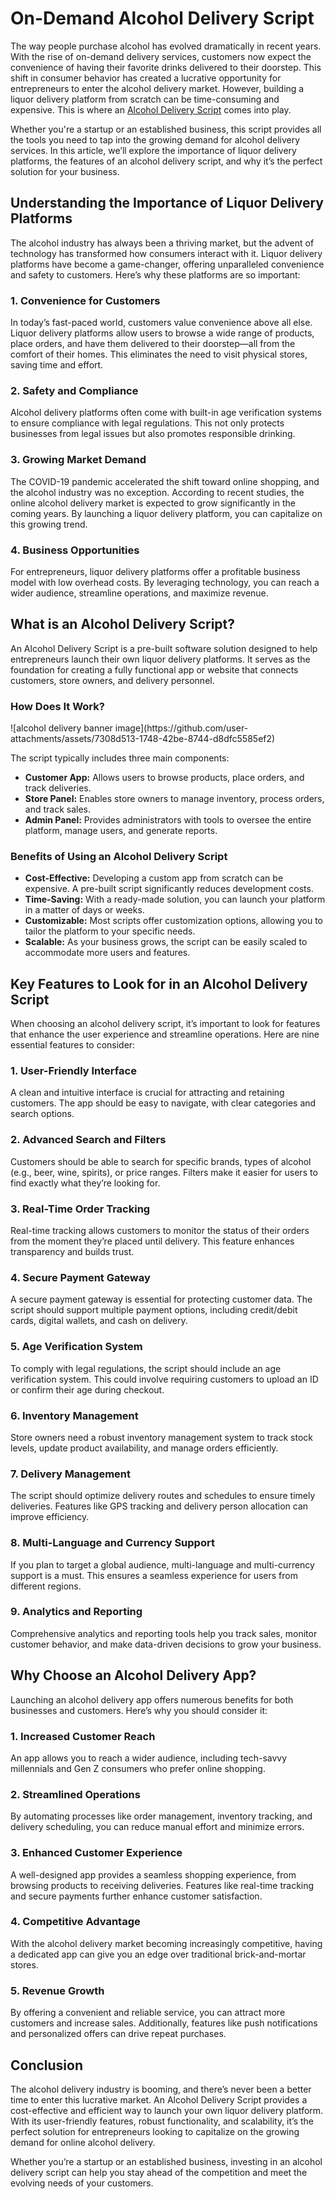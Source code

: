 # On-Demand Alcohol Delivery Script
The way people purchase alcohol has evolved dramatically in recent years. With the rise of on-demand delivery services, customers now expect the convenience of having their favorite drinks delivered to their doorstep. This shift in consumer behavior has created a lucrative opportunity for entrepreneurs to enter the alcohol delivery market. However, building a liquor delivery platform from scratch can be time-consuming and expensive. This is where an <a href="https://zipprr.com/alcohol-delivery-script/">Alcohol Delivery Script</a> comes into play.

Whether you're a startup or an established business, this script provides all the tools you need to tap into the growing demand for alcohol delivery services. In this article, we’ll explore the importance of liquor delivery platforms, the features of an alcohol delivery script, and why it’s the perfect solution for your business.
<h2><b>Understanding the Importance of Liquor Delivery Platforms</b></h2>
The alcohol industry has always been a thriving market, but the advent of technology has transformed how consumers interact with it. Liquor delivery platforms have become a game-changer, offering unparalleled convenience and safety to customers. Here’s why these platforms are so important:
<h3><b>1. Convenience for Customers</b></h3>
In today’s fast-paced world, customers value convenience above all else. Liquor delivery platforms allow users to browse a wide range of products, place orders, and have them delivered to their doorstep—all from the comfort of their homes. This eliminates the need to visit physical stores, saving time and effort.
<h3><b>2. Safety and Compliance</b></h3>
Alcohol delivery platforms often come with built-in age verification systems to ensure compliance with legal regulations. This not only protects businesses from legal issues but also promotes responsible drinking.
<h3><b>3. Growing Market Demand</b></h3>
The COVID-19 pandemic accelerated the shift toward online shopping, and the alcohol industry was no exception. According to recent studies, the online alcohol delivery market is expected to grow significantly in the coming years. By launching a liquor delivery platform, you can capitalize on this growing trend.
<h3><b>4. Business Opportunities</b></h3>
For entrepreneurs, liquor delivery platforms offer a profitable business model with low overhead costs. By leveraging technology, you can reach a wider audience, streamline operations, and maximize revenue.
<h2><b>What is an Alcohol Delivery Script?</b></h2>
An Alcohol Delivery Script is a pre-built software solution designed to help entrepreneurs launch their own liquor delivery platforms. It serves as the foundation for creating a fully functional app or website that connects customers, store owners, and delivery personnel.
<h3><b>How Does It Work?</b></h3>
![alcohol delivery banner image](https://github.com/user-attachments/assets/7308d513-1748-42be-8744-d8dfc5585ef2)

The script typically includes three main components:
<ul>
  <li>
    <strong>Customer App:</strong> Allows users to browse products, place orders, and track deliveries.
  </li>
  <li>
    <strong>Store Panel:</strong> Enables store owners to manage inventory, process orders, and track sales.
  </li>
  <li>
    <strong>Admin Panel:</strong> Provides administrators with tools to oversee the entire platform, manage users, and generate reports.
  </li>
</ul>
<h3><b>Benefits of Using an Alcohol Delivery Script</b></h3>
<ul>
  <li>
    <strong>Cost-Effective:</strong> Developing a custom app from scratch can be expensive. A pre-built script significantly reduces development costs.
  </li>
  <li>
    <strong>Time-Saving:</strong> With a ready-made solution, you can launch your platform in a matter of days or weeks.
  </li>
  <li>
    <strong>Customizable:</strong> Most scripts offer customization options, allowing you to tailor the platform to your specific needs.
  </li>
  <li>
    <strong>Scalable:</strong> As your business grows, the script can be easily scaled to accommodate more users and features.
  </li>
</ul>
<h2><b>Key Features to Look for in an Alcohol Delivery Script</b></h2>
When choosing an alcohol delivery script, it’s important to look for features that enhance the user experience and streamline operations. Here are nine essential features to consider:
<h3><b>1. User-Friendly Interface</b></h3>
A clean and intuitive interface is crucial for attracting and retaining customers. The app should be easy to navigate, with clear categories and search options.
<h3><b>2. Advanced Search and Filters</b></h3>
Customers should be able to search for specific brands, types of alcohol (e.g., beer, wine, spirits), or price ranges. Filters make it easier for users to find exactly what they’re looking for.
<h3><b>3. Real-Time Order Tracking</b></h3>
Real-time tracking allows customers to monitor the status of their orders from the moment they’re placed until delivery. This feature enhances transparency and builds trust.
<h3><b>4. Secure Payment Gateway</b></h3>
A secure payment gateway is essential for protecting customer data. The script should support multiple payment options, including credit/debit cards, digital wallets, and cash on delivery.
<h3><b>5. Age Verification System</b></h3>
To comply with legal regulations, the script should include an age verification system. This could involve requiring customers to upload an ID or confirm their age during checkout.
<h3><b>6. Inventory Management</b></h3>
Store owners need a robust inventory management system to track stock levels, update product availability, and manage orders efficiently.
<h3><b>7. Delivery Management</b></h3>
The script should optimize delivery routes and schedules to ensure timely deliveries. Features like GPS tracking and delivery person allocation can improve efficiency.
<h3><b>8. Multi-Language and Currency Support</b></h3>
If you plan to target a global audience, multi-language and multi-currency support is a must. This ensures a seamless experience for users from different regions.
<h3><b>9. Analytics and Reporting</b></h3>
Comprehensive analytics and reporting tools help you track sales, monitor customer behavior, and make data-driven decisions to grow your business.
<h2><b>Why Choose an Alcohol Delivery App?</b></h2>
Launching an alcohol delivery app offers numerous benefits for both businesses and customers. Here’s why you should consider it:
<h3><b>1. Increased Customer Reach</b></h3>
An app allows you to reach a wider audience, including tech-savvy millennials and Gen Z consumers who prefer online shopping.
<h3><b>2. Streamlined Operations</b></h3>
By automating processes like order management, inventory tracking, and delivery scheduling, you can reduce manual effort and minimize errors.
<h3><b>3. Enhanced Customer Experience</b></h3>
A well-designed app provides a seamless shopping experience, from browsing products to receiving deliveries. Features like real-time tracking and secure payments further enhance customer satisfaction.
<h3><b>4. Competitive Advantage</b></h3>
With the alcohol delivery market becoming increasingly competitive, having a dedicated app can give you an edge over traditional brick-and-mortar stores.
<h3><b>5. Revenue Growth</b></h3>
By offering a convenient and reliable service, you can attract more customers and increase sales. Additionally, features like push notifications and personalized offers can drive repeat purchases.
<h2><b>Conclusion</b></h2>
The alcohol delivery industry is booming, and there’s never been a better time to enter this lucrative market. An Alcohol Delivery Script provides a cost-effective and efficient way to launch your own liquor delivery platform. With its user-friendly features, robust functionality, and scalability, it’s the perfect solution for entrepreneurs looking to capitalize on the growing demand for online alcohol delivery.

Whether you’re a startup or an established business, investing in an alcohol delivery script can help you stay ahead of the competition and meet the evolving needs of your customers.
